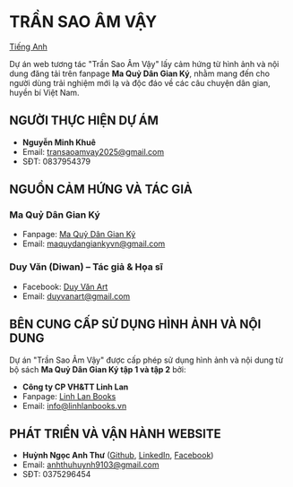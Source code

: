 # TRẦN SAO ÂM VẬY
[Tiếng Anh](README.en.md)

Dự án web tương tác "Trần Sao Âm Vậy" lấy cảm hứng từ hình ảnh và nội dung đăng tải trên fanpage **Ma Quỷ Dân Gian Ký**, nhằm mang đến cho người dùng trải nghiệm mới lạ và độc đáo về các câu chuyện dân gian, huyền bí Việt Nam.

## NGƯỜI THỰC HIỆN DỰ ÁM
- **Nguyễn Minh Khuê**
- Email: transaoamvay2025@gmail.com
- SĐT: 0837954379

## NGUỒN CẢM HỨNG VÀ TÁC GIẢ

### Ma Quỷ Dân Gian Ký
- Fanpage: [Ma Quỷ Dân Gian Ký](https://www.facebook.com/maquydangianky)
- Email: maquydangiankyvn@gmail.com

### Duy Văn (Diwan) – Tác giả & Họa sĩ
- Facebook: [Duy Văn Art](https://www.facebook.com/duyvanart)
- Email: duyvanart@gmail.com

## BÊN CUNG CẤP SỬ DỤNG HÌNH ẢNH VÀ NỘI DUNG

Dự án "Trần Sao Âm Vậy" được cấp phép sử dụng hình ảnh và nội dung từ bộ sách **Ma Quỷ Dân Gian Ký tập 1 và tập 2** bởi:

- **Công ty CP VH&TT Linh Lan**
- Fanpage: [Linh Lan Books](https://www.facebook.com/@linhlanbooks)
- Email: info@linhlanbooks.vn

## PHÁT TRIỂN VÀ VẬN HÀNH WEBSITE
- **Huỳnh Ngọc Anh Thư** ([Github](https://github.com/panadolextra91), [LinkedIn](www.linkedin.com/in/anhthuhuynh9103), [Facebook](https://www.facebook.com/avoidhooman/))
- Email: anhthuhuynh9103@gmail.com
- SĐT: 0375296454
